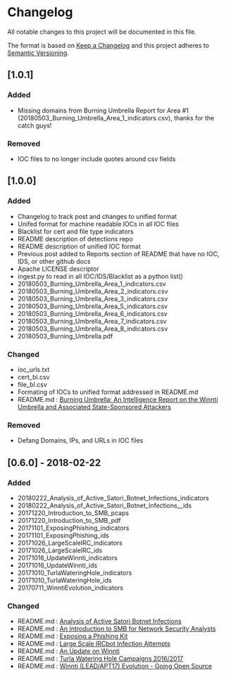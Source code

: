 # Changelog
All notable changes to this project will be documented in this file.

The format is based on [Keep a Changelog](http://keepachangelog.com/en/1.0.0/)
and this project adheres to [Semantic Versioning](http://semver.org/spec/v2.0.0.html).

## [1.0.1]
### Added
- Missing domains from Burning Umbrella Report for Area #1
  (20180503_Burning_Umbrella_Area_1_indicators.csv), thanks for the
  catch guys!

### Removed
- IOC files to no longer include quotes around csv fields

## [1.0.0]
### Added
- Changelog to track post and changes to unified format
- Unifed format for machine readable IOCs in all IOC files
- Blacklist for cert and file type indicators
- README description of detections repo
- README description of unified IOC format
- Previous post added to Reports section of README that have no IOC, IDS, or other github docs
- Apache LICENSE descriptor
- ingest.py to read in all IOC/IDS/Blacklist as a python list()
- 20180503_Burning_Umbrella_Area_1_indicators.csv
- 20180503_Burning_Umbrella_Area_2_indicators.csv
- 20180503_Burning_Umbrella_Area_3_indicators.csv
- 20180503_Burning_Umbrella_Area_5_indicators.csv
- 20180503_Burning_Umbrella_Area_6_indicators.csv
- 20180503_Burning_Umbrella_Area_7_indicators.csv
- 20180503_Burning_Umbrella_Area_8_indicators.csv
- 20180503_Burning_Umbrella.pdf

### Changed
- ioc_urls.txt
- cert_bl.csv
- file_bl.csv
- Formating of IOCs to unified format addressed in README.md
- README.md : [Burning Umbrella: An Intelligence Report on the Winnti Umbrella and Associated State-Sponsored Attackers](https://401trg.pw/burning-umbrella/)

### Removed
- Defang Domains, IPs, and URLs in IOC files

## [0.6.0] - 2018-02-22
### Added
- 20180222_Analysis_of_Active_Satori_Botnet_Infections_indicators
- 20180222_Analysis_of_Active_Satori_Botnet_Infections__ids
- 20171220_Introduction_to_SMB_pcaps
- 20171220_Introduction_to_SMB_pdf
- 20171101_ExposingPhishing_indicators
- 20171101_ExposingPhishing_ids
- 20171026_LargeScaleIRC_indicators
- 20171026_LargeScaleIRC_ids
- 20171016_UpdateWinnti_indicators
- 20171016_UpdateWinnti_ids
- 20171010_TurlaWateringHole_indicators
- 20171010_TurlaWateringHole_ids
- 20170711_WinntiEvolution_indicators

### Changed
- README.md : [Analysis of Active Satori Botnet Infections](https://401trg.pw/analysis-of-active-satori-botnet-infections)
- README.md : [An Introduction to SMB for Network Security Analysts](https://401trg.pw/an-introduction-to-smb-for-network-security-analysts)
- README.md : [Exposing a Phishing Kit](https://401trg.pw/exposing-a-phishing-kit)
- README.md : [Large Scale IRCbot Infection Attempts](https://401trg.pw/large_scale_ircbot_infection_attempts)
- README.md : [An Update on Winnti](https://401trg.pw/an-update-on-winnti)
- README.md : [Turla Watering Hole Campaigns 2016/2017](https://401trg.pw/turla-watering-hole-campaigns-2016-2017)
- README.md : [Winnti (LEAD/APT17) Evolution - Going Open Source](https://401trg.pw/winnti-evolution-going-open-source)
